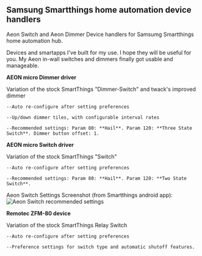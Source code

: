 ## Samsung Smartthings home automation device handlers

Aeon Switch and Aeon Dimmer Device handlers for Samsumg Smartthings home automation hub.

Devices and smartapps I've built for my use. I hope they will be useful for you. My Aeon in-wall switches and dimmers finally got usable and manageable.

**AEON micro Dimmer driver**

 Variation of the stock SmartThings "Dimmer-Switch" and twack's improved dimmer
 
	--Auto re-configure after setting preferences
	
	--Up/down dimmer tiles, with configurable interval rates
	
 	--Recommended settings: Param 80: **Hail**. Param 120: **Three State Switch**. Dimmer button offset: 1.
	
**AEON micro Switch driver**

  Variation of the stock SmartThings "Switch"
  
 	--Auto re-configure after setting preferences
	
 	--Recommended settings: Param 80: **Hail**. Param 120: **Two State Switch**.

Aeon Switch Settings Screenshot (from Smartthings android app):
![Aeon Switch recommended settings](https://github.com/northam/smartthings/blob/master/Aeon%20Switch%20recommended%20settings.png  "Aeon Switch recommended settings")

**Remotec ZFM-80 device**

  Variation of the stock SmartThings Relay Switch
  
 	--Auto re-configure after setting preferences
	
 	--Preference settings for switch type and automatic shutoff features.
	
